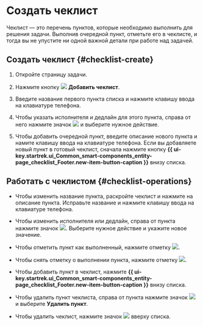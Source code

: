 # Создать чеклист

Чеклист — это перечень пунктов, которые необходимо выполнить для решения задачи. Выполнив очередной пункт, отметьте его в чеклисте, и тогда вы не упустите ни одной важной детали при работе над задачей.

## Создать чеклист {#checklist-create}

1. Откройте страницу задачи.

1. Нажмите кнопку ![](../../_assets/tracker/checklist-create.png) **Добавить чеклист**.

1. Введите название первого пункта списка и нажмите клавишу ввода на клавиатуре телефона. 

1. Чтобы указать исполнителя и дедлайн для этого пункта, справа от него нажмите значок ![](../../_assets/horizontal-ellipsis.svg) и выберите нужное действие.  

1. Чтобы добавить очередной пункт, введите описание нового пункта и намите клавишу ввода на клавиатуре телефона. Если вы добавляете новый пункт в готовый чеклист, сначала нажмите кнопку **{{ ui-key.startrek.ui_Common_smart-components_entity-page_checklist_Footer.new-item-button-caption }}** внизу списка.

## Работать с чеклистом {#checklist-operations}

* Чтобы изменить название пункта, раскройте чеклист и нажмите на описание пункта. Исправьте название и нажмите клавишу ввода на клавиатуре телефона.
  
* Чтобы изменить исполнителя или дедлайн, справа от пункта нажмите значок ![](../../_assets/horizontal-ellipsis.svg). Выберите нужное действие и укажите новое значение. 
  
* Чтобы отметить пункт как выполненный, нажмите отметку ![](../../_assets/tracker/checklist-checkbox.png).
  
* Чтобы снять отметку о выполнении пункта, нажмите отметку ![](../../_assets/tracker/checklist-checkmark.png).
  
* Чтобы добавить пункт в чеклист, нажмите **{{ ui-key.startrek.ui_Common_smart-components_entity-page_checklist_Footer.new-item-button-caption }}** внизу списка.
  
* Чтобы удалить пункт чеклиста, справа от пункта нажмите значок ![](../../_assets/horizontal-ellipsis.svg) и выберите **Удалить пункт**.
  
* Чтобы удалить чеклист, нажмите значок ![](../../_assets/tracker/delete-checklist-mobile.png) вверху списка.

